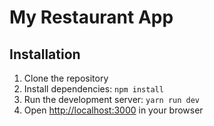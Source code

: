 # My Restaurant App

## Installation

1. Clone the repository
2. Install dependencies: `npm install`
3. Run the development server: `yarn run dev`
4. Open [http://localhost:3000](http://localhost:3000) in your browser
